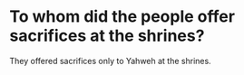 # To whom did the people offer sacrifices at the shrines?

They offered sacrifices only to Yahweh at the shrines. 